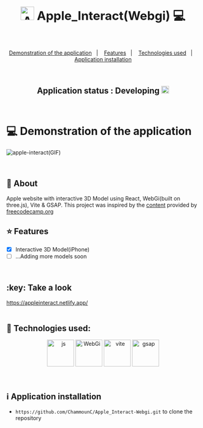 
## **<h2 align="center"><img src="https://cdn.emojidex.com/emoji/seal/apple_logo.png" alt="Apple logo" width="35"/>  Apple_Interact(Webgi) 💻</h2>**


<br>
<p align="center">
  <a href="#computer-demonstration-of-the-application">Demonstration of the application</a>&nbsp;&nbsp;&nbsp;|&nbsp;&nbsp;&nbsp;
  <a href="#star-features">Features</a>&nbsp;&nbsp;&nbsp;|&nbsp;&nbsp;&nbsp;
  <a href="#rocket-technologies-used">Technologies used</a>&nbsp;&nbsp;&nbsp;|&nbsp;&nbsp;&nbsp;
  <a href="#information_source-application-installation">Application installation</a>
</p>

<br>
<h2 align="center"> 
	Application status : Developing <img src="https://github.com/ChammounC/image_data/blob/master/icon_error.png" width="20" height="20"/><!--✔️-->
</h2>
<br>

# :computer: Demonstration of the application

<!-- <p align="center"> -->
![apple-interact(GIF)](https://github.com/ChammounC/3D-interactive-Apple-website/assets/43007452/d464f984-7792-4b92-805e-cb94d56522d2)
<!--   <img src="" width="1400px"/> -->
<!-- </p> -->

<br>




## 📓 About
Apple website with interactive 3D Model using React, WebGi(built on three.js), Vite & GSAP. This project was inspired by the <a href="https://www.youtube.com/watch?v=IyBhFma4H1A&ab_channel=freeCodeCamp.org" target="_blank">content</a> provided by<a href="https://www.freecodecamp.org/" target="_blank"> freecodecamp.org</a>

## :star: Features
- [x] Interactive 3D Model(iPhone)
- [ ] ...Adding more models soon

<br>
 <h2>:key: Take a look </h2>  <a href='https://appleinteract.netlify.app/'>https://appleinteract.netlify.app/</a>
<br>
<br>


## :rocket: Technologies used:
<p align="center">
	<a href="https://react.dev/"><img src="https://upload.wikimedia.org/wikipedia/commons/a/a7/React-icon.svg" alt="js" title="React" width="70" height="70"/></a>
	<a href="https://webgi.xyz/"><img src="https://webgi.xyz/img/logo.svg" title="WebGi" width="70" height="70"/></a>
	<a href="https://vitejs.dev/"><img src="https://upload.wikimedia.org/wikipedia/commons/f/f1/Vitejs-logo.svg" alt="vite" title="Vite"  width="70" height="70"/></a>
	<a href="https://greensock.com/gsap/"><img src="https://cdn.worldvectorlogo.com/logos/gsap-greensock.svg" alt="gsap" title="GSAP" width="70" height="70"/></a>
</p>

<br>

## :information_source: Application installation
- `https://github.com/ChammounC/Apple_Interact-Webgi.git` to clone the repository

<br>
